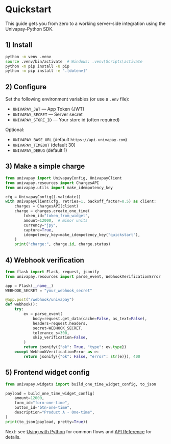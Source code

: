 # Quickstart

This guide gets you from zero to a working server-side integration using the Univapay-Python SDK.

## 1) Install

```bash
python -m venv .venv
source .venv/bin/activate  # Windows: .venv\Scripts\activate
python -m pip install -U pip
python -m pip install -e ".[dotenv]"
```

## 2) Configure

Set the following environment variables (or use a `.env` file):

- `UNIVAPAY_JWT` — App Token (JWT)
- `UNIVAPAY_SECRET` — Server secret
- `UNIVAPAY_STORE_ID` — Your store id (often required)

Optional:

- `UNIVAPAY_BASE_URL` (default `https://api.univapay.com`)
- `UNIVAPAY_TIMEOUT` (default 30)
- `UNIVAPAY_DEBUG` (default 1)

## 3) Make a simple charge

```python
from univapay import UnivapayConfig, UnivapayClient
from univapay.resources import ChargesAPI
from univapay.utils import make_idempotency_key

cfg = UnivapayConfig().validate()
with UnivapayClient(cfg, retries=1, backoff_factor=0.5) as client:
    charges = ChargesAPI(client)
    charge = charges.create_one_time(
        token_id="token_from_widget",
        amount=12000,  # minor units
        currency="jpy",
        capture=True,
        idempotency_key=make_idempotency_key("quickstart"),
    )
    print("charge:", charge.id, charge.status)
```

## 4) Webhook verification

```python
from flask import Flask, request, jsonify
from univapay.resources import parse_event, WebhookVerificationError

app = Flask(__name__)
WEBHOOK_SECRET = "your_webhook_secret"

@app.post("/webhook/univapay")
def webhook():
    try:
        ev = parse_event(
            body=request.get_data(cache=False, as_text=False),
            headers=request.headers,
            secret=WEBHOOK_SECRET,
            tolerance_s=300,
            skip_verification=False,
        )
        return jsonify({"ok": True, "type": ev.type})
    except WebhookVerificationError as e:
        return jsonify({"ok": False, "error": str(e)}), 400
```

## 5) Frontend widget config

```python
from univapay.widgets import build_one_time_widget_config, to_json

payload = build_one_time_widget_config(
    amount=12000,
    form_id="form-one-time",
    button_id="btn-one-time",
    description="Product A - One-time",
)
print(to_json(payload, pretty=True))
```

Next: see [Using with Python](Using-with-Python.md) for common flows and [API Reference](API.md) for details.

